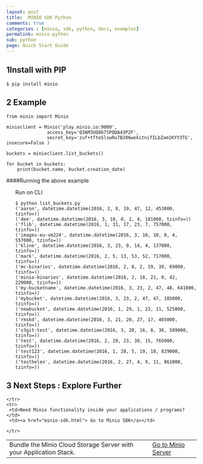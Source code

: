 ```yaml
---
layout: post
title:  MINIO SDK Python
comments: true
categories : [minio, sdk, python, docs, examples]
permalink: minio-python 
sub: python 
page: Quick Start Guide
---
```

 
## <span>1</span>Install with PIP

<pre><code class="language-bash">$ pip install minio</code></pre>

## <span>2</span> Example

<pre class="code-toolbar m-b-10"><code class="language-python">from minio import Minio

minioclient = Minio('play.minio.io:9000',
               access_key='Q3AM3UQ867SPQQA43P2F',
               secret_key='zuf+tfteSlswRu7BJ86wekitnifILbZam1KYY3TG', insecure=False )

buckets = minioclient.list_buckets()

for bucket in buckets:
    print(bucket.name, bucket.creation_date)</code></pre>
	
 

####Running the above example 

<ul style="list-style: none;"> 
	
<li> <i class="fa fa-caret-right"></i> Run on CLI
<pre><code class="language-bash">$ python list_buckets.py
('aaron', datetime.datetime(2016, 2, 8, 19, 47, 12, 453000, tzinfo=<UTC>))
('dee', datetime.datetime(2016, 3, 18, 0, 2, 4, 181000, tzinfo=<UTC>))
('flib', datetime.datetime(2016, 1, 31, 17, 23, 7, 757000, tzinfo=<UTC>))
('images-eu-vm224', datetime.datetime(2016, 3, 10, 10, 0, 4, 557000, tzinfo=<UTC>))
('kline', datetime.datetime(2016, 3, 23, 0, 14, 4, 137000, tzinfo=<UTC>))
('mark', datetime.datetime(2016, 2, 5, 13, 53, 52, 717000, tzinfo=<UTC>))
('mc-binaries', datetime.datetime(2016, 2, 8, 2, 19, 39, 69000, tzinfo=<UTC>))
('minio-binaries', datetime.datetime(2016, 2, 18, 21, 0, 42, 229000, tzinfo=<UTC>))
('my-bucketname', datetime.datetime(2016, 3, 23, 2, 47, 48, 641000, tzinfo=<UTC>))
('mybucket', datetime.datetime(2016, 3, 23, 2, 47, 47, 185000, tzinfo=<UTC>))
('newbucket', datetime.datetime(2016, 1, 29, 1, 23, 11, 525000, tzinfo=<UTC>))
('rmskd', datetime.datetime(2016, 3, 21, 20, 27, 17, 465000, tzinfo=<UTC>))
('s3git-test', datetime.datetime(2016, 3, 20, 16, 8, 36, 589000, tzinfo=<UTC>))
('test', datetime.datetime(2016, 2, 29, 23, 30, 15, 765000, tzinfo=<UTC>))
('test123', datetime.datetime(2016, 1, 28, 5, 19, 18, 829000, tzinfo=<UTC>))
('testhelen', datetime.datetime(2016, 2, 27, 4, 9, 11, 861000, tzinfo=<UTC>))
</code></pre></li>

</ul>	
 
## <span>3</span> Next Steps : Explore Further

<table class="table table-bordered">


<tbody>
	<tr>
	 <td>Bundle the Minio Cloud Storage Server with your Application Stack. </td>
	 <td><a href="minio-client.html"> Go to Minio Server</a></td>
  
	</tr>
	<tr>
	 <td>Need Minio functionality inside your applications / programs? </td>
	 <td><a href="minio-sdk.html"> Go to Minio SDK</a></td>
  
	</tr> 
</tbody>
</table>
 